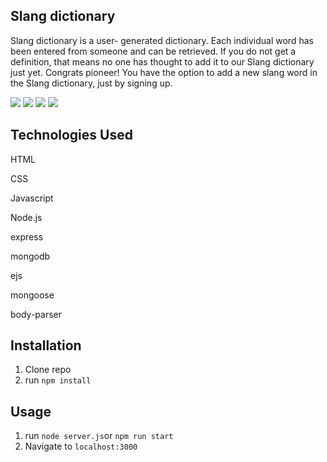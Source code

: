 
## Slang dictionary
Slang dictionary is a user- generated dictionary. Each individual word has been entered from someone and can be retrieved.
If you do not get a definition, that means no one has thought to add it to our Slang dictionary just yet. Congrats pioneer! You have the option to add a new slang word in the Slang dictionary, just by signing up.

![](public/img/signup.png)
![](public/img/login.png)
![](public/img/dictionary.png)
![](public/img/profile.png)


## Technologies Used
HTML

CSS

Javascript

Node.js

express

mongodb

ejs

mongoose

body-parser


## Installation
1. Clone repo
2. run `npm install`

## Usage
1. run `node server.js`or `npm run start`
2. Navigate to `localhost:3000`
